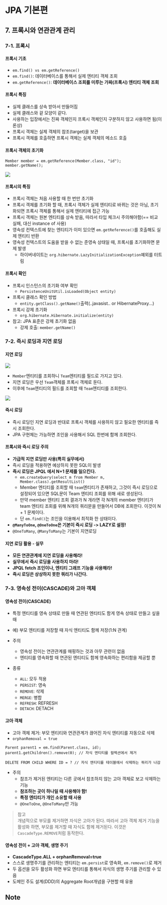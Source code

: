 # JPA 기본편

## 7. 프록시와 연관관계 관리

### 7-1. 프록시

#### 프록시 기초

* `em.find() vs em.getReference()`
* `em.find()`: 데이터베이스를 통해서 실제 엔티티 객체 조회
* `em.getReference()`: **데이터베이스 조회를 미루는 가짜(프록시) 엔티티 객체 조회**

#### 프록시 특징

* 실제 클래스를 상속 받아서 만들어짐
* 실제 클래스와 겉 모양이 같다.
* 사용하는 입장에서는 진짜 객체인지 프록시 객체인지 구분하지 않고 사용하면 됨(이론상)
* 프록시 객체는 실제 객체의 참조(target)을 보관
* 프록시 객체를 호출하면 프록시 객체는 실제 객체의 메소드 호출

#### 프록시 객체의 초기화

```
Member member = em.getReference(Member.class, "id");
member.getName();
```

![](https://i.ibb.co/tmD5c3W/bandicam-2021-07-17-19-08-38-318.jpg)

#### 프록시의 특징

* 프록시 객체는 처음 사용할 때 한 번만 초기화
* 프록시 객체를 초기화 할 때, 프록시 객체가 실제 엔티티로 바뀌는 것은 아님, 초기화되면 프록시 객체를 통해서 실제 엔티티에 접근 가능
* 프록시 객체는 원본 엔티티를 상속 받음, 따라서 타입 체크시 주의해야함(== 비교 실패, 대신 instance of 사용)
* 영속성 컨텍스트에 찾는 엔티티가 이미 있으면 `em.getReference()`를 호출해도 실제 엔티티 반환
* 영속성 컨텍스트의 도움을 받을 수 없는 준영속 상태일 때, 프록시를 초기화하면 문제 발생
    * 하이버네이트는 `org.hibernate.LazyInitializationException`예외를 터트림

#### 프록시 확인

* 프록시 인스턴스의 초기화 여부 확인
    * `PersistenceUnitUtil.isLoaded(Object entity)`
* 프록시 클래스 확인 방법
    * `entity.getClass().getName()`출력(..javasist.. or HibernateProxy...)
* 프록시 강제 초기화
    * `org.hibernate.Hibernate.initialize(entity)`
* 참고: JPA 표준은 강제 초기화 없음
    * 강제 호출: `member.getName()`

### 7-2. 즉시 로딩과 지연 로딩

#### 지연 로딩

![](https://i.ibb.co/jgpJRBM/bandicam-2021-07-17-19-51-58-193.jpg)

* `Member`엔티티를 조회하니 `Team`엔티티를 필드로 가지고 있다.
* 지연 로딩은 우선 `Team`객체를 프록시 객체로 둔다.
* 이후에 `Team`엔티티의 필드를 조회할 때 `Team`엔티티를 조회한다.

![](https://i.ibb.co/Dw0N4nm/bandicam-2021-07-17-19-53-52-104.jpg)

#### 즉시 로딩

* 즉시 로딩인 지연 로딩과 반대로 프록시 객체를 사용하지 않고 필요한 엔티티를 즉시 조회한다.
* JPA 구현체는 가능하면 조인을 사용해서 SQL 한번에 함께 조회한다.

#### 프록시와 즉시 로딩 주의

* **가급적 지연 로딩만 사용(특히 실무에서)**
* 즉시 로딩을 적용하면 예상하지 못한 SQL이 발생
* **즉시 로딩은 JPQL 에서 N+1 문제를 일으킨다.**
    * `em.createQuery(select m from Member m, Member.class).getResultList()`
    * Member 엔티티를 조회할 때 `team`엔티티가 존재하고, 그것이 즉시 로딩으로 설정되어 있으면 SQL문이 Team 엔티티 조회를 위해 새로 생성된다.
    * 만약 member 엔티티 조회 결과가 N 개라면 각 N개의 member 엔티티가 team 엔티티 조회를 위해 N개의 쿼리문을 만들어서 DB에 조회한다. 이것이 N + 1 문제이다.
    * 단 `em.find()`는 조인을 이용해서 최적화 한 상태이다.
* **`@ManyToOne`, `@OneToOne`은 기본이 즉시 로딩 -> LAZY로 설정!**
* `@OneToMany`, `@ManyToMany`는 기본이 지연로딩

#### 지연 로딩 활용 - 실무

* **모든 연관관계에 지연 로딩을 사용해라!**
* **실무에서 즉시 로딩을 사용하지 마라!**
* **JPQL fetch 조인이나, 엔티티 그래프 기능을 사용해라!**
* **즉시 로딩은 상상하지 못한 쿼리가 나간다.**

### 7-3. 영속성 전이(CASCADE)와 고아 객체

#### 영속성 전이(CASCADE)

* 특정 엔티티를 영속 상태로 만들 때 연관된 엔티티도 함게 영속 상태로 만들고 싶을 때
* 예) 부모 엔티티를 저장할 때 자식 엔티티도 함께 저장(1:N 관계)
* 주의
    * 영속성 전이는 연관관계를 매핑하는 것과 아무 관련이 없음
    * 엔티티를 영속화할 때 연관된 엔티티도 함께 영속화하는 편리함을 제공할 뿐

* 종류
    * `ALL`: 모두 적용
    * `PERSIST`: 영속
    * `REMOVE`: 삭제
    * `MERGE`: 병합
    * `REFRESH`: REFRESH
    * `DETACH`: DETACH

#### 고아 객체

* 고아 객체 제거: 부모 엔티티와 연관관계가 끊어진 자식 엔티티를 자동으로 삭제
* `orphanRemoval = true`

```
Parent parent1 = em.find(Parent.class, id);
parent1.getChildren().remove(0); // 자식 엔티티를 컬렉션에서 제거

DELETE FROM CHILD WHERE ID = ? // 자식 엔티티를 테이블에서 삭제하는 쿼리가 나감
```

* 주의
    * 참조가 제거된 엔티티는 다른 곳에서 참조하지 않는 고아 객체로 보고 삭제하는 기능
    * **참조하는 곳이 하나일 때 사용해야 함!**
    * **특정 엔티티가 개인 소유할 때 사용**
    * `@OneToOne`, `@OneToMany`만 가능

> 참고    
> 개념적으로 부모를 제거하면 자식은 고아가 된다. 따라서 고아 객체 제거 기능을 활성화 하면, 부모를 제거할 때 자식도 함께 제거된다. 이것은 `CascadeType.REMOVE`처럼 동작한다.

#### 영속성 전이 + 고아 객체, 생명 주기

* **CascadeType.ALL + orphanRemoval=true**
* 스스로 생명주기를 관리하는 엔티티는 `em.persist`로 영속화, `em.remove()`로 제거
* 두 옵션을 모두 활성화 하면 부모 엔티티를 통해서 자식의 생명 주기를 관리할 수 있음
* 도메인 주도 설계(DDD)의 Aggregate Root개념을 구현할 때 유용

## Note